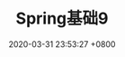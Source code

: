 ---
layout: post
title:  "Spring基础9"
date:   2020-03-31 23:53:27 +0800
categories: notes spring base
tags: spring 基础 
excerpt: "依赖注入总结"
---
